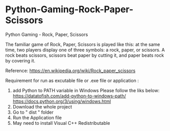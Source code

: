 # Python-Gaming-Rock-Paper-Scissors
Python Gaming - Rock, Paper, Scissors

The familiar game of Rock, Paper, Scissors is played like this: at the same time, two players display one of three symbols: a rock, paper, or scissors. A rock beats scissors, scissors beat paper by cutting it, and paper beats rock by covering it.

Reference:
https://en.wikipedia.org/wiki/Rock_paper_scissors

Requirement for run as excutable file or .exe file or application :
1. add Python to PATH variable in Windows
   Please follow the liks below: 
   https://datatofish.com/add-python-to-windows-path/
   https://docs.python.org/3/using/windows.html
2. Download the whole project 
3. Go to " dist " folder
4. Run the Application file
5. May need to install Visual C++ Redistributable   
